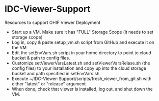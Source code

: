 # IDC-Viewer-Support
Resources to support OHIF Viewer Deployment

- Start up a VM. Make sure it has "FULL" Storage Scope (it needs to set storage scope)
- Log in, copy & paste setup_vm.sh script from GitHub and execute it on the VM
- Edit the setEnvVars.sh script in your home directory to point to cloud bucket & path to config files.
- Customize setViewerVarsLatest.sh and setViewerVarsRelase.sh (the config files) to your installation
  and copy up into the cloud storage bucket and path specified in setEnvVars.sh
- Execute ~/IDC-Viewer-Support/scripts/fresh_viewer_from_git.sh with either "latest" or "release" argument
- When done, check that viewer is installed, log out, and shut down the VM.
